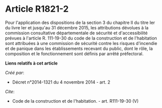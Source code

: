 # Article R1821-2

Pour l'application des dispositions de la section 3 du chapitre II du titre Ier du livre Ier et jusqu'au 31 décembre 2015,
les attributions dévolues à la commission consultative départementale de sécurité et d'accessibilité prévues à l'article R.
111-19-30 du code de la construction et de l'habitation sont attribuées à une commission de sécurité contre les risques
d'incendie et de panique dans les établissements recevant du public, dont le rôle, la composition et le fonctionnement sont
définis par arrêté préfectoral.

**Liens relatifs à cet article**

_Créé par_:

  - Décret n°2014-1321 du 4 novembre 2014 - art. 2

_Cite_:

  - Code de la construction et de l'habitation. - art. R111-19-30 (V)
